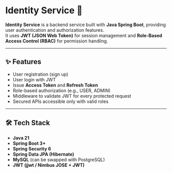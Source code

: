 # Identity Service 🔐

**Identity Service** is a backend service built with **Java Spring Boot**, providing user authentication and authorization features.  
It uses **JWT (JSON Web Token)** for session management and **Role-Based Access Control (RBAC)** for permission handling.

---

## ✨ Features
- User registration (sign up)
- User login with JWT
- Issue **Access Token** and **Refresh Token**
- Role-based authorization (e.g., USER, ADMIN)
- Middleware to validate JWT for every protected request
- Secured APIs accessible only with valid roles

---

## 🛠️ Tech Stack
- **Java 21**
- **Spring Boot 3+**
- **Spring Security 6**
- **Spring Data JPA (Hibernate)**
- **MySQL** (can be swapped with PostgreSQL)
- **JWT (jjwt / Nimbus JOSE + JWT)**

